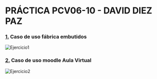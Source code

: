 # PRÁCTICA PCV06-10 - DAVID DIEZ PAZ

### [1.](Ejercicio1.puml) Caso de uso fábrica embutidos

![Ejercicio1](http://www.plantuml.com/plantuml/png/ZP7DJiCm383lVGeVuR19N167ZJ6kcnY2ivjunIoBgyIL-14FmxFmOgHjGAc49dfgxS-VVxg8Ya6xeuFrCmN3XkMYShHNK870pPE2vK16MNmL3-nR37Y45iq16zhfgoFeq-WRHnKQbG2tM0SscBzsafpvVUMOl5BrMm7R88QYtD13Ik1x1UavIq7RfO9u3hFPA81Bk2FbW0EHEwHi2ITcsKfG72s3SM9OHyNQaQ4UoD5USKsUzcnuT6ngPV8ZamVkgUmR1a77RxbBMNirBoZsndMMobaIC4_8VN9QX3P8omDABveYyGzqeq4WzeEUvhBI4kp7qvp6bsqBZrINq7JR2R8I7pitdhL8zDjk0_L7BF_1TF49lKBz-dJI_BjWIvQj_1pSIab_L0lojZkwRm00)

### [2.](Ejercicio2.puml) Caso de uso moodle Aula Virtual 

![Ejercicio2](http://www.plantuml.com/plantuml/png/dTF1IWCn40RW-px57Dj3-m3YeKLAwK4G5U_ZxhGEpKwMoGIgubFv2BwOP9kAIvPIFMxo_RFX3ra4GxNOkYhiMJfKRA73UeyxUh1NHw1K6yhEKULeQs0Ub7Sl1Wsd7VPIOMrUOUbYApv_tAdVKl1Q_QHX6Hq-iLf4zru1G0x0R0QJcwZ1J-4ALi7msL7DZGUIdfr63U6cxL2DUZ6vHIDbdCBr_1TXgLtafZTvEObvCbwCX9lUqS58cZ327b49pvFL0LkImlJ9V1vqlEKQQ_xwbE9SUS15TBYT4gTkIgg42eDUJX-57QWr1KlZOOINrp6cxmaTls7ZeVEQ8cCibvTlcnJ6R-J2S6xxxy5S_Z-IQusT3sKoBIS-ZizLcKmY_S-zu77WyP64D3AROanUpcVSz5lvEGxQBEtASSk2O_YZMf0qiNNV)
